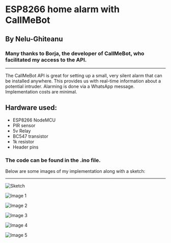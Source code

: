 # ESP8266 home alarm with CallMeBot

## By Nelu-Ghiteanu

### Many thanks to Borja, the developer of CallMeBot, who facilitated my access to the API.

---
The CallMeBot API is great for setting up a small, very silent alarm that can be installed anywhere.
This provides us with real-time information about a potential intruder.
Alarming is done via a WhatsApp message. Implementation costs are minimal.

## Hardware used:
- ESP8266 NodeMCU 
- PIR sensor 
- 5v Relay
- BC547 transistor
- 1k resistor
- Header pins

### The code can be found in the .ino file.
Below are some images of my implementation along with a sketch:

------

![Sketch](images/sketch.png)

![Image 1](images/1.jpg)

![Image 2](images/2.jpg)

![Image 3](images/3.jpg)

![Image 4](images/4.jpg)

![Image 5](images/5.jpg)